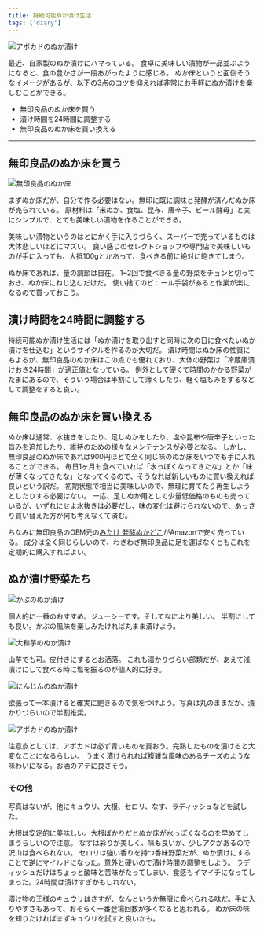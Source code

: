 ```yaml
---
title: 持続可能ぬか漬け生活
tags: ['diary']
---
```


![アボカドのぬか漬け](https://cdn-ak.f.st-hatena.com/images/fotolife/h/hachipochi/20211018/20211018000657.jpg "アボカドのぬか漬け")

最近、自家製のぬか漬けにハマっている。
食卓に美味しい漬物が一品並ぶようになると、食の豊かさが一段あがったように感じる。
ぬか床というと面倒そうなイメージがあるが、以下の3点のコツを抑えれば非常にお手軽にぬか漬けを楽しむことができる。

- 無印良品のぬか床を買う
- 漬け時間を24時間に調整する
- 無印良品のぬか床を買い換える

***

## 無印良品のぬか床を買う

![無印良品のぬか床](https://cdn-ak.f.st-hatena.com/images/fotolife/h/hachipochi/20211018/20211018000754.jpg "ジップ付きのパックに入っており、そのまま運用できる")

まずぬか床だが、自分で作る必要はない。無印に既に調味と発酵が済んだぬか床が売られている。
原材料は「米ぬか、食塩、昆布、唐辛子、ビール酵母」と実にシンプルで、とても美味しい漬物を作ることができる。

美味しい漬物というのはとにかく手に入りづらく、スーパーで売っているものは大体悲しいほどにマズい。
良い感じのセレクトショップや専門店で美味しいものが手に入っても、大抵100gとかあって、食べきる前に絶対に飽きてしまう。

ぬか床であれば、量の調節は自在。
1~2回で食べきる量の野菜をチョンと切っておき、ぬか床にねじ込むだけだ。
使い捨てのビニール手袋があると作業が楽になるので買っておこう。

## 漬け時間を24時間に調整する

持続可能ぬか漬け生活には「ぬか漬けを取り出すと同時に次の日に食べたいぬか漬けを仕込む」というサイクルを作るのが大切だ。
漬け時間はぬか床の性質にもよるが、無印良品のぬか床はこの点でも優れており、大体の野菜は「冷蔵庫漬けおき24時間」が適正値となっている。
例外として硬くて時間のかかる野菜がたまにあるので、そういう場合は半割にして薄くしたり、軽く塩もみをするなどして調整をすると良い。

## 無印良品のぬか床を買い換える

ぬか床は通常、水抜きをしたり、足しぬかをしたり、塩や昆布や唐辛子といった旨みを追加したり、維持のための様々なメンテナンスが必要となる。
しかし、無印良品のぬか床であれば900円ほどで全く同じ味のぬか床をいつでも手に入れることができる。
毎日1ヶ月も食べていれば「水っぽくなってきたな」とか「味が薄くなってきたな」となってくるので、そうなれば新しいものに買い換えれば良いという訳だ。
初期状態で相当に美味しいので、無理に育てたり再生しようとしたりする必要はない。
一応、足しぬか用として少量低価格のものも売っているが、いずれにせよ水抜きは必要だし、味の変化は避けられないので、あっさり買い替えた方が何も考えなくて済む。

ちなみに無印良品のOEM元の[みたけ 発酵ぬかどこ](https://www.amazon.co.jp/d/B003STECK4)がAmazonで安く売っている。
成分は全く同じらしいので、わざわざ無印良品に足を運ばなくともこれを定期的に購入すればよい。

## ぬか漬け野菜たち

![かぶのぬか漬け](https://cdn-ak.f.st-hatena.com/images/fotolife/h/hachipochi/20211018/20211018000747.jpg "かぶのぬか漬け")

個人的に一番のおすすめ。ジューシーです。そしてなにより美しい。
半割にしても良い。かぶの風味を楽しみたければ丸まま漬けよう。

![大和芋のぬか漬け](https://cdn-ak.f.st-hatena.com/images/fotolife/h/hachipochi/20211018/20211018000650.jpg "大和芋のぬか漬け")

山芋でも可。皮付きにするとお洒落。
これも漬かりづらい部類だが、あえて浅漬けにして食べる時に塩を振るのが個人的に好き。

![にんじんのぬか漬け](https://cdn-ak.f.st-hatena.com/images/fotolife/h/hachipochi/20211018/20211018000732.jpg "にんじんのぬか漬け")

欲張って一本漬けると確実に飽きるので気をつけよう。写真は丸のままだが、漬かりづらいので半割推奨。

![アボカドのぬか漬け](https://cdn-ak.f.st-hatena.com/images/fotolife/h/hachipochi/20211018/20211018014858.jpg "アボカドのぬか漬け")

注意点としては、アボカドは必ず青いものを買おう。完熟したものを漬けると大変なことになるらしい。
うまく漬けられれば複雑な風味のあるチーズのような味わいになる。お酒のアテに良さそう。

### その他

写真はないが、他にキュウリ、大根、セロリ、なす、ラディッシュなどを試した。

大根は安定的に美味しい。大根ばかりだとぬか床が水っぽくなるのを早めてしまうらしいので注意。
なすは彩りが美しく、味も良いが、少しアクがあるので沢山は食べられない。
セロリは強い香りを持つ香味野菜だが、ぬか漬けにすることで逆にマイルドになった。意外と硬いので漬け時間の調整をしよう。
ラディッシュだけはちょっと酸味と苦味がたってしまい、食感もイマイチになってしまった。24時間は漬けすぎかもしれない。

漬け物の王様のキュウリはさすが、なんというか無限に食べられる味だ。手に入りやすさもあって、おそらく一番登場回数が多くなると思われる。
ぬか床の味を知りたければまずキュウリを試すと良いかも。

